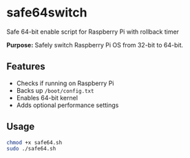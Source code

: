 # safe64switch
Safe 64-bit enable script for Raspberry Pi with rollback timer

**Purpose:** Safely switch Raspberry Pi OS from 32-bit to 64-bit.

## Features
- Checks if running on Raspberry Pi
- Backs up `/boot/config.txt`
- Enables 64-bit kernel
- Adds optional performance settings

## Usage
```bash
chmod +x safe64.sh
sudo ./safe64.sh
